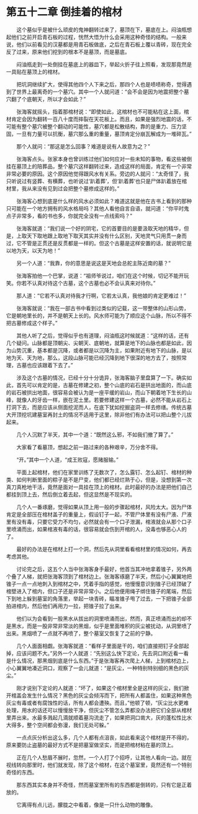 # 第五十二章 倒挂着的棺材


　　这个墓似乎是被什么顽皮的鬼神翻转过来了，墓顶在下，墓底在上。闷油瓶想起他们之前开启青石板的过程，恍然大悟为什么会采用这种奇怪的结构。一般来说，他们以前看见的汉墓都是用青石板做底，之后在青石板上覆以青砖，现在完全反了过来，原来他们挖到的根本不是墓顶，而是墓底。

　　闷油瓶走到一处倒挂在墓底上的器皿下，举起火折子往上照看，发现那竟然是一具贴在墓顶上的棺材。

　　把坑洞继续扩大，使得其他四个人下来之后，那四个人也是啧啧称奇，觉得遇到了世界上最离奇的一个墓穴。其中一个人就问道：“会不会是因为地震把整个墓穴翻了个底朝天，所以才会如此？”

　　张海客就摇头，指着那棺材说：“即使如此，这棺材也不可能粘在这上面，棺材肯定会因为翻转一百八十度而摔裂在天花板上。而且，如果是强烈地震的话，不可能有整个墓穴被整个翻动的可能性，墓穴都是松散结构，靠的是重力、压力坚固，一旦有力量可以抗衡，墓穴那么重的重量，墓顶肯定分崩瓦解成为一堆碎瓦。”

　　那个人就问：“那这是怎么回事？难道是说有人故意为之？”

　　张海客点头。张家本身也曾训练过他们如何应对一些未知的事物，看这些被倒挂在墓顶上的陪葬品，整个墓穴这样翻转过来，造成这样的局面，肯定有一个非常非常必要的原因。这个原因他觉得跟风水有关系。旁边的人就问：“太奇怪了，我只听说过有竖葬、有横葬，也听说过‘趴着葬’，但‘趴着葬’也只是尸体趴着放在棺材里，我从来没有见到过会把整个墓修成这样的。”

　　张海客心想到底是什么样的风水必须如此？难道这就是他在古书上看到的那种只可能在一个地方拥有的风水格局吗？其他人看他自言自语，就问道：“你平时鬼点子非常多，看的书也多，你就完全没有一点线索吗？”

　　张海客就道：“我们说一个好的阴宅，它的首要目的是要汲取天地的精华，但是，上取天下取地跟上取地下取天其实并没有什么区别，天地灵气只用贯一身而过，它不管是正贯还是反贯都是一样的。但这个古墓是这样安置的话，就说明它是以地为天，以天为地！”

　　另一个人道：“我靠，你的意思是说这是天地会总舵主陈近南的墓？”

　　张海客拍他一个巴掌，说道：“祖师爷说过，咱们在这个时候，切记不能开玩笑。你若不认真对待这个古墓，这个古墓也必不会认真来对待你。”

　　那人道：“它若不认真对待我才行啊，它若太认真，我他娘的肯定更难过！”

　　张海客就说：“我在一部古书中看到过类似的记载，这一带整体的山形山势，它是朝地里长的，并不是朝天上长的。风水师可能为了顺应这个山脉，所以不得不把古墓修成这个样子。”

　　其他人听了之后，觉得似乎也有道理，闷油瓶这时候就道：“这样的话，还有几个疑问。山脉都是顶朝尖、尖朝天、底朝地，就算是地下的山脉也都是如此，因为山势沉重，基本都是沉降，或者都是以沉降为主，如果附近有地下的山脉，是以地为天、天为地，那么，这段山脉可能已经沉降到地下很深的地方去了，按照常理，古墓也应该跟着下去了。”

　　涉及这个古墓的情况，已经十分十分诡异，张海客脑子里盘算了一下。确实如此，首先可以肯定的是，古墓在修建之初，整个山底的岩石是拱出地面的，而山底的岩石被拱出地面，很容易会被认为是一座平缓的岩山，而山下朝着地下生长的山峰，就像人的牙齿一样，嵌在泥土里。若要修建这样一个古墓，必然不能从岩石上打洞下去，而是应该从侧面挖泥而人，在底下犹如挖掘盗洞一样去修缮。传统古墓大开顶挖坑建墓室再封土的情况不适用于这里，除非他们有办法可以把山整个儿拔起来。

　　几个人沉默了半天，其中一个道：“既然这么邪，不如我们撤了算了。”

　　大家看了看墓顶，想起之前一路过来的各种艰辛，万分舍不得。

　　“开。”其中一个人道，“成王败寇，愿赌服输。”

　　平面上起棺材，他们在家里训练了无数次了，怎么露钉、怎么起钉、棺材的种类、如何判断里面的粽子是不是尸变，他们都已经烂熟于心，但是，没想到第一次真刀真枪地干活，竟然是面对一具挂在顶上的棺材。此时最好的办法是把他们自己都挂到顶上去，然后倒立着去起，但这显然是不现实的。

　　几个人一番琢磨，觉得如果从顶上用一般的步骤起棺材，风险太大。因为尸体肯定是全部压在棺材盖子的重量上，假设钉子一起，不管尸体里有没有尸液、尸液里有没有毒，只要它受力不均匀，必然就会有一个口子泄漏，棺液就会从那个口子里喷涌而出，如果棺液有毒的话，很容易就会伤到开棺的人，没毒也够恶心人的了。

　　最好的办法是在棺材上打一个洞，然后先从洞里看看棺材里的情况如何，再去考虑其他。

　　讨论完之后，这五个人当中张海客身手最好，他首当其冲地拿着锥子，另外两个叠了人梯，就把张海客顶到了棺材边上。张海客琢磨了半天，然后小心翼翼地把锥子一点一点地刺入到棺材之中，凭着手指的感觉，他慢慢意识到锥子已经顶破了棺壁进入了棺内，但口子还是非常非常小。之后他便用绳子绑住锥子的尾端，然后下到地上躲到墓室的角落里，举起一块青砖，瞄准锥子甩了过去，一下把锥子全部拍进棺内，然后他们再用力一拉，把锥子拉了出来。

　　他们以为会看到一股黑水从拔出的洞里喷涌而出，然而，真正喷涌而出的却不是黑水，而是一股非常非常淡的黑烟，似乎是里面堆积的灰尘被扰动，从洞里喷了出来。黑烟喷了一点就不再喷了，整个墓室又恢复了之前的宁静。

　　几个人面面相觑。张海客就道：“看样子里面是干的，咱们直接把钉子全部起掉，应该问题不大。”另外一个人就道：“先别这么快下定论，先去洞口附近看一看是什么情况，那黑烟到底是什么东西。”于是张海客再次爬上人梯，上到棺材边上，小心翼翼地凑近洞口，观察了一会儿就道：“是灰尘，一种特别特别细的黑色的灰尘。”

　　刚才说别下定论的人就道：“坏了，如果这个棺材里全是这样的灰尘，我们掀开棺盖会发生什么情况？黑色的灰尘会倾泻而下，把所有人都盖住，如果这种黑色灰尘有毒或者有腐蚀性的话，所有人都会遭殃。而且，”他顿了顿，“灰尘比水更难处理，用水的话还可以慢慢放干净，但灰尘不管怎么弄都没办法把它们全部从棺材里弄出来。水最多溅起几滴就顺着墓沟流走了，如果把洞口凿大，灰的蓬松性比水大得多，整个空间都会弥漫，我们无处可躲。”

　　一点点灰分析出这么多，几个人都有点沮丧，如此看来这个棺材是开不得的，原来要防止盗墓的最好方式不是把墓室做坚实，而是把棺材粘在墓的顶上。

　　正在几个人愁眉不展时，忽然，一个人打了个招呼，让其他人看向一边。就在视线转向那里时，他们就发现，除了这个棺材，在这个墓室里，竟然还有一个特别奇怪的东西。

　　那东西其实本身并不奇怪，然而墓室里所有的东西都是倒转的，只有它是正着放的。

　　它离得有点儿远，朦胧之中看着，像是一只什么动物的雕像。

